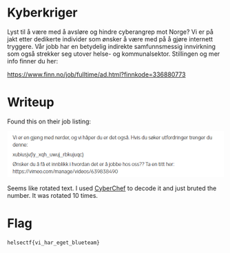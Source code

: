 # Kyberkriger

Lyst til å være med å avsløre og hindre cyberangrep mot Norge? Vi er på jakt etter dedikerte individer som ønsker å være med på å gjøre internett tryggere. Vår jobb har en betydelig indirekte samfunnsmessig innvirkning som også strekker seg utover helse- og kommunalsektor. Stillingen og mer info finner du her:

https://www.finn.no/job/fulltime/ad.html?finnkode=336880773

# Writeup

Found this on their job listing:

![joblisting](image.png)

Seems like rotated text. I used [CyberChef](https://gchq.github.io/CyberChef/#recipe=ROT13(true,true,false,10)&input=eHViaXVzanZ7bHlfeHFoX3V3dWpfcmJrdWp1cWN9) to decode it and just bruted the number. It was rotated 10 times.

# Flag

```
helsectf{vi_har_eget_blueteam}
```

